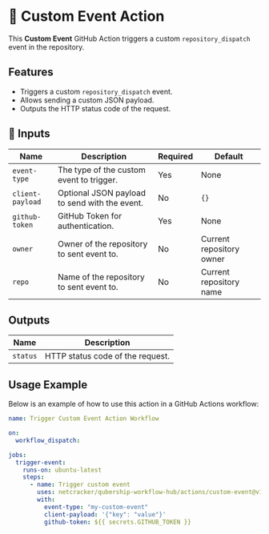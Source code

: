 # 🚀 Custom Event Action

This **Custom Event** GitHub Action triggers a custom `repository_dispatch` event in the repository.

## Features

- Triggers a custom `repository_dispatch` event.
- Allows sending a custom JSON payload.
- Outputs the HTTP status code of the request.

## 📌 Inputs

| Name             | Description                                   | Required | Default                  |
| ---------------- | --------------------------------------------- | -------- | ------------------------ |
| `event-type`     | The type of the custom event to trigger.      | Yes      | None                     |
| `client-payload` | Optional JSON payload to send with the event. | No       | `{}`                     |
| `github-token`   | GitHub Token for authentication.              | Yes      | None                     |
| `owner`          | Owner of the repository to sent event to.     | No       | Current repository owner |
| `repo`           | Name of the repository to sent event to.      | No       | Current repository name  |

## Outputs

| Name     | Description                      |
| -------- | -------------------------------- |
| `status` | HTTP status code of the request. |

## Usage Example

Below is an example of how to use this action in a GitHub Actions workflow:

```yaml
name: Trigger Custom Event Action Workflow

on:
  workflow_dispatch:

jobs:
  trigger-event:
    runs-on: ubuntu-latest
    steps:
      - name: Trigger custom event
        uses: netcracker/qubership-workflow-hub/actions/custom-event@v1.0.2
        with:
          event-type: "my-custom-event"
          client-payload: '{"key": "value"}'
          github-token: ${{ secrets.GITHUB_TOKEN }}
